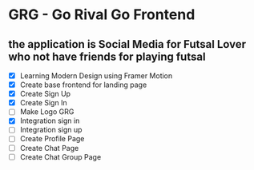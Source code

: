 # GRG - Go Rival Go Frontend

## the application is Social Media for Futsal Lover who not have friends for playing futsal

- [x] Learning Modern Design using Framer Motion
- [x] Create base frontend for landing page
- [x] Create Sign Up
- [x] Create Sign In
- [ ] Make Logo GRG
- [x] Integration sign in
- [ ] Integration sign up
- [ ] Create Profile Page
- [ ] Create Chat Page
- [ ] Create Chat Group Page